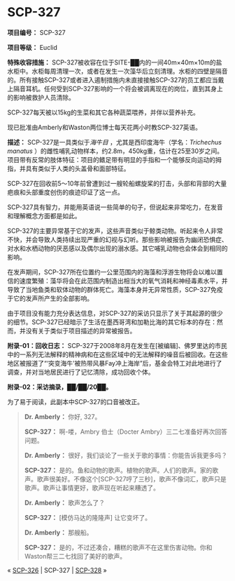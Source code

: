 # SCP-327
                        


**项目编号：** SCP-327

**项目等级：** Euclid

**特殊收容措施：** SCP-327被收容在位于SITE-██内的一间40m×40m×10m的盐水柜中。水柜每周清理一次，或者在发生一次藻华后立刻清理。水柜的四壁是隔音的。所有接触SCP-327或者进入遏制措施内未直接接触SCP-327的员工都应当戴上隔音耳机。任何受到SCP-327影响的一个将会被调离现在的岗位，直到其身上的影响被救护人员清除。

SCP-327每天被以15kg的生菜和其它各种蔬菜喂养，并伴以营养补充。

现已批准由Amberly和Waston两位博士每天花两小时教SCP-327英语。

**描述：** SCP-327是一具类似于*海牛目* ，尤其是西印度海牛（学名：*Trichechus manatus* ）的雌性哺乳动物样本，约2.8m，450kg重，估计在25至30岁之间。项目带有反常的肢体特征：项目的鳍足带有明显的手指和一个能够反向运动的拇指，并具有类似于人类的头盖骨和面部特征。

SCP-327在回收前5～10年前曾遭到过一艘轮船螺旋桨的打击，头部和背部的大量疤痕和头部重度创伤的痕迹印证了这一点。

SCP-327具有智力，并能用英语说一些简单的句子，但说起来非常吃力，在发音和理解概念方面都是如此。

SCP-327的主要异常基于它的发声，这些声音类似于鲸类动物。听起来令人非常不快，并会导致人类持续出现严重的幻视与幻听。那些影响被报告为幽闭恐惧症、对水和水栖动物的厌恶感以及偶尔出现的溺水感。其它哺乳动物也会体会到相同的影响。

在发声期间，SCP-327所在位置约一公里范围内的海藻和浮游生物将会以难以置信的速度繁殖：藻华将会在此范围内制造出相当大的氧气消耗和神经毒素水平，并导致了当地鱼类和软体动物的群体死亡。海藻本身并无异常性质，SCP-327免疫于它的发声所产生的全部影响。

由于项目没有能力充分表达信息，对SCP-327的采访只显示了关于其起源的很少的细节。SCP-327已经暗示了生活在墨西哥湾和加勒比海的其它标本的存在：然而，并没有关于类似于项目描述的异常被报告。

**附录-01：回收日志：** SCP-327于2008年8月在发生在[被编辑]、佛罗里达的市民中的一系列无法解释的精神病和在这些区域中的无法解释的噪音后被回收。在这些地区被报道了“‘突变海牛’被热带风暴Fay冲上海岸”后，基金会特工对此地进行了调查，并对当地居民进行了记忆清除，成功回收个体。

**附录-02：采访摘录，██/██/20██。** 

为了易于阅读，此副本中SCP-327的口音被改正。


> **Dr. Amberly：** 你好, 327。
> 
> **SCP-327：** 啊-喽，Ambry 伯士（Docter Ambry）三二七准备好再次回答问题。
> 
> **Dr. Amberly：** 很好，我们谈论了一些关于歌的事情：你能告诉我更多吗？
> 
> **SCP-327：** 是的。鱼和动物的歌声。植物的歌声。人们的歌声。家的歌声。歌声很美好。不像这个[SCP-327哼了三秒]，歌声不像词汇，歌声只是歌声。歌声让事情更好，歌声现在听起来糟透了。
> 
> **Dr. Amberly：** 歌声怎么了？
> 
> **SCP-327：** [模仿马达的隆隆声] 让它变坏了。
> 
> **Dr. Amberly：** 那艘船。
> 
> **SCP-327：** 是的，不过还凑合，糟糕的歌声不在这里伤害动物。你和Waston帮三二七找回了美好的歌声。
> 



« [SCP-326](/scp-326) | SCP-327 | [SCP-328](/scp-328) »





                    